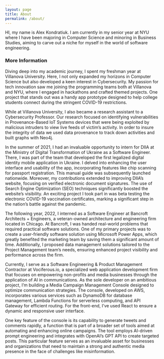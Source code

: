 ```yaml
---
layout: page
title: About
permalink: /about/
---
```


HI, my name is Alex Kondratiuk. I am currently in my senior year at NYU where I have been majoring in Computer Science and minoring in Business Studies, aiming to carve out a niche for myself in the world of software engineering.

### More Information

Diving deep into my academic journey, I spent my freshman year at Villanova University. Here, I not only expanded my horizons in Computer Science but also developed a keen interest in Cybersecurity. My passion for tech innovation saw me joining the programming teams both at Villanova and NYU, where I engaged in hackathons and crafted themed projects. One project that stands out was a handy app prototype designed to help college students connect during the stringent COVID-19 restrictions.

While at Villanova University, I also became a research assistant to a Cybersecurity Professor. Our research focused on identifying vulnerabilities in Provenance-Based IoT Systems devices that were being exploited by malicious intruders to view live feeds of victim’s activity. In order to insure the integrity of data we used data provenance to track down activities and built graphs with Neo4j.

In the summer of 2021, I had an invaluable opportunity to intern for DIIA at the Ministry of Digital Transformation of Ukraine as a Software Engineer. There, I was part of the team that developed the first legalized digital identity mobile application in Ukraine. I delved into enhancing the user interface and usability of the app, incorporating features like chip scanning for passport registration. This manual guide was subsequently launched nationwide. Moreover, my contributions extended to improving DIIA’s website, focusing on verified electronic document signatures. The use of Search Engine Optimization (SEO) techniques significantly boosted the website’s visibility. An exciting project I took part in was beta testing the electronic COVID-19 vaccination certificates, marking a significant step in the nation’s battle against the pandemic.

The following year, 2022, I interned as a Software Engineer at Bancroft Architects + Engineers, a veteran-owned architecture and engineering firm located in Chicago. At Bancroft, I was handed real-world problems that required practical software solutions. One of my primary projects was to create a user-friendly software solution using Microsoft Power Apps, which greatly benefited the marketing team by saving them a significant amount of time. Additionally, I proposed data management solutions tailored to the Project Management team’s needs, ensuring enhanced project visibility and performance across the firm.

Currently, I serve as a Software Engineering & Product Management Contractor at Vociferous.io, a specialized web application development firm that focuses on empowering non-profits and media businesses through the application of AI in communications. As the sole developer on an ambitious project, I’m building a Media Campaign Management Console designed to optimize communication strategies. The console, developed on AWS, incorporates various services such as DynamoDB for database management, Lambda Functions for serverless computing, and API Gateway for efficient routing. For the front-end, I’ve used React to ensure a dynamic and responsive user interface.

One key feature of the console is its capability to generate tweets and comments rapidly, a function that is part of a broader set of tools aimed at automating and enhancing online campaigns. The tool employs AI-driven prompt engineering and integrates with OpenAI’s GPT API to create targeted posts. This particular feature serves as an invaluable asset for businesses and organizations that need to maintain a strong and authentic media presence in the face of challenges like misinformation.

